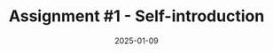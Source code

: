---
type: assignment
date: 2025-01-09
title: 'Assignment #1 - Self-introduction'
hide_from_announcments: false
---